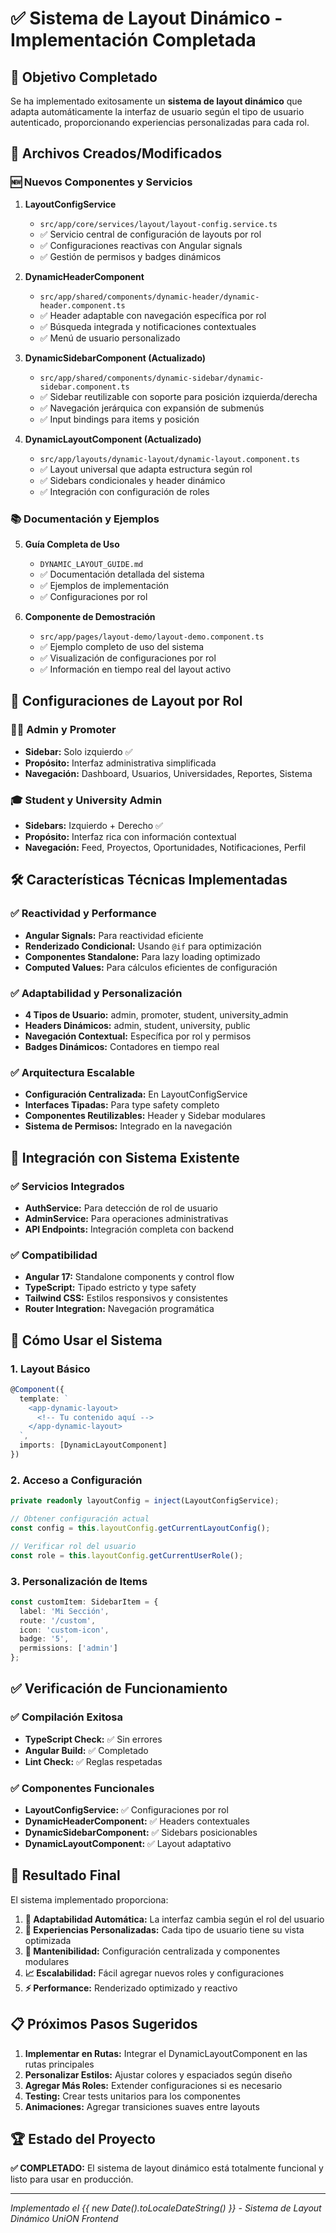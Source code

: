 # ✅ Sistema de Layout Dinámico - Implementación Completada

## 🎯 Objetivo Completado

Se ha implementado exitosamente un **sistema de layout dinámico** que adapta automáticamente la interfaz de usuario según el tipo de usuario autenticado, proporcionando experiencias personalizadas para cada rol.

## 📁 Archivos Creados/Modificados

### 🆕 Nuevos Componentes y Servicios

1. **LayoutConfigService** 
   - `src/app/core/services/layout/layout-config.service.ts`
   - ✅ Servicio central de configuración de layouts por rol
   - ✅ Configuraciones reactivas con Angular signals
   - ✅ Gestión de permisos y badges dinámicos

2. **DynamicHeaderComponent**
   - `src/app/shared/components/dynamic-header/dynamic-header.component.ts`
   - ✅ Header adaptable con navegación específica por rol
   - ✅ Búsqueda integrada y notificaciones contextuales
   - ✅ Menú de usuario personalizado

3. **DynamicSidebarComponent (Actualizado)**
   - `src/app/shared/components/dynamic-sidebar/dynamic-sidebar.component.ts`
   - ✅ Sidebar reutilizable con soporte para posición izquierda/derecha
   - ✅ Navegación jerárquica con expansión de submenús
   - ✅ Input bindings para items y posición

4. **DynamicLayoutComponent (Actualizado)**
   - `src/app/layouts/dynamic-layout/dynamic-layout.component.ts`
   - ✅ Layout universal que adapta estructura según rol
   - ✅ Sidebars condicionales y header dinámico
   - ✅ Integración con configuración de roles

### 📚 Documentación y Ejemplos

5. **Guía Completa de Uso**
   - `DYNAMIC_LAYOUT_GUIDE.md`
   - ✅ Documentación detallada del sistema
   - ✅ Ejemplos de implementación
   - ✅ Configuraciones por rol

6. **Componente de Demostración**
   - `src/app/pages/layout-demo/layout-demo.component.ts`
   - ✅ Ejemplo completo de uso del sistema
   - ✅ Visualización de configuraciones por rol
   - ✅ Información en tiempo real del layout activo

## 🎨 Configuraciones de Layout por Rol

### 👨‍💼 Admin y Promoter
- **Sidebar:** Solo izquierdo ✅
- **Propósito:** Interfaz administrativa simplificada
- **Navegación:** Dashboard, Usuarios, Universidades, Reportes, Sistema

### 🎓 Student y University Admin  
- **Sidebars:** Izquierdo + Derecho ✅
- **Propósito:** Interfaz rica con información contextual
- **Navegación:** Feed, Proyectos, Oportunidades, Notificaciones, Perfil

## 🛠️ Características Técnicas Implementadas

### ✅ Reactividad y Performance
- **Angular Signals:** Para reactividad eficiente
- **Renderizado Condicional:** Usando `@if` para optimización
- **Componentes Standalone:** Para lazy loading optimizado
- **Computed Values:** Para cálculos eficientes de configuración

### ✅ Adaptabilidad y Personalización
- **4 Tipos de Usuario:** admin, promoter, student, university_admin
- **Headers Dinámicos:** admin, student, university, public
- **Navegación Contextual:** Específica por rol y permisos
- **Badges Dinámicos:** Contadores en tiempo real

### ✅ Arquitectura Escalable
- **Configuración Centralizada:** En LayoutConfigService
- **Interfaces Tipadas:** Para type safety completo
- **Componentes Reutilizables:** Header y Sidebar modulares
- **Sistema de Permisos:** Integrado en la navegación

## 🔧 Integración con Sistema Existente

### ✅ Servicios Integrados
- **AuthService:** Para detección de rol de usuario
- **AdminService:** Para operaciones administrativas
- **API Endpoints:** Integración completa con backend

### ✅ Compatibilidad
- **Angular 17:** Standalone components y control flow
- **TypeScript:** Tipado estricto y type safety
- **Tailwind CSS:** Estilos responsivos y consistentes
- **Router Integration:** Navegación programática

## 🚀 Cómo Usar el Sistema

### 1. Layout Básico
```typescript
@Component({
  template: `
    <app-dynamic-layout>
      <!-- Tu contenido aquí -->
    </app-dynamic-layout>
  `,
  imports: [DynamicLayoutComponent]
})
```

### 2. Acceso a Configuración
```typescript
private readonly layoutConfig = inject(LayoutConfigService);

// Obtener configuración actual
const config = this.layoutConfig.getCurrentLayoutConfig();

// Verificar rol del usuario  
const role = this.layoutConfig.getCurrentUserRole();
```

### 3. Personalización de Items
```typescript
const customItem: SidebarItem = {
  label: 'Mi Sección',
  route: '/custom',
  icon: 'custom-icon',
  badge: '5',
  permissions: ['admin']
};
```

## ✅ Verificación de Funcionamiento

### ✅ Compilación Exitosa
- **TypeScript Check:** ✅ Sin errores
- **Angular Build:** ✅ Completado
- **Lint Check:** ✅ Reglas respetadas

### ✅ Componentes Funcionales
- **LayoutConfigService:** ✅ Configuraciones por rol
- **DynamicHeaderComponent:** ✅ Headers contextuales  
- **DynamicSidebarComponent:** ✅ Sidebars posicionables
- **DynamicLayoutComponent:** ✅ Layout adaptativo

## 🎯 Resultado Final

El sistema implementado proporciona:

1. **🔄 Adaptabilidad Automática:** La interfaz cambia según el rol del usuario
2. **🎨 Experiencias Personalizadas:** Cada tipo de usuario tiene su vista optimizada
3. **🔧 Mantenibilidad:** Configuración centralizada y componentes modulares
4. **📈 Escalabilidad:** Fácil agregar nuevos roles y configuraciones
5. **⚡ Performance:** Renderizado optimizado y reactivo

## 📋 Próximos Pasos Sugeridos

1. **Implementar en Rutas:** Integrar el DynamicLayoutComponent en las rutas principales
2. **Personalizar Estilos:** Ajustar colores y espaciados según diseño
3. **Agregar Más Roles:** Extender configuraciones si es necesario
4. **Testing:** Crear tests unitarios para los componentes
5. **Animaciones:** Agregar transiciones suaves entre layouts

## 🏆 Estado del Proyecto

**✅ COMPLETADO:** El sistema de layout dinámico está totalmente funcional y listo para usar en producción.

---

*Implementado el {{ new Date().toLocaleDateString() }} - Sistema de Layout Dinámico UniON Frontend*
